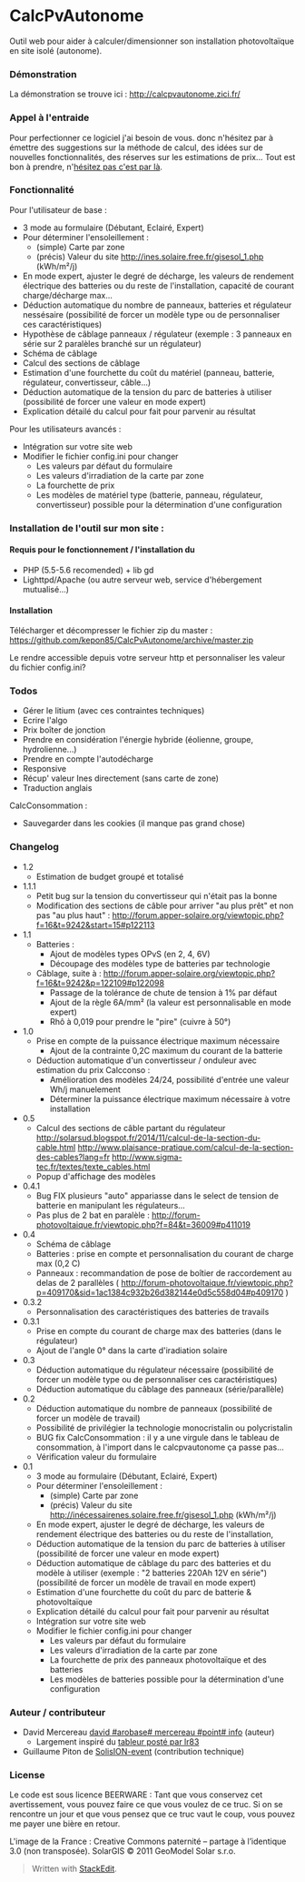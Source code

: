 # CalcPvAutonome

Outil web pour aider à calculer/dimensionner son installation photovoltaïque en site isolé (autonome). 
 
### Démonstration

La démonstration se trouve ici : http://calcpvautonome.zici.fr/ 

### Appel à l'entraide

Pour perfectionner ce logiciel j'ai besoin de vous. donc n'hésitez par à émettre des suggestions sur la méthode de calcul, des idées sur de nouvelles fonctionnalités, des réserves sur les estimations de prix... Tout est bon à prendre, n'[hésitez pas c'est par là](http://david.mercereau.info/contact/).

### Fonctionnalité 

Pour l'utilisateur de base :

  - 3 mode au formulaire (Débutant, Eclairé, Expert)
  - Pour déterminer l'ensoleillement : 
	- (simple) Carte par zone
	- (précis) Valeur du site http://ines.solaire.free.fr/gisesol_1.php (kWh/m²/j)
  - En mode expert, ajuster le degré de décharge, les valeurs de rendement électrique des batteries ou du reste de l'installation, capacité de courant charge/décharge max...
  - Déduction automatique du nombre de panneaux, batteries et régulateur nessésaire (possibilité de forcer un modèle type ou de personnaliser ces caractéristiques)
  - Hypothèse de câblage panneaux / régulateur (exemple : 3 panneaux en série sur 2 paralèles branché sur un régulateur)
  - Schéma de câblage
  - Calcul des sections de câblage
  - Estimation d'une fourchette du coût du matériel (panneau, batterie, régulateur, convertisseur, câble...)
  - Déduction automatique de la tension du parc de batteries à utiliser (possibilité de forcer une valeur en mode expert)
  - Explication détailé du calcul pour fait pour parvenir au résultat

Pour les utilisateurs avancés : 

  - Intégration sur votre site web
  - Modifier le fichier config.ini pour changer
	- Les valeurs par défaut du formulaire
	- Les valeurs d'irradiation de la carte par zone
	- La fourchette de prix
	- Les modèles de matériel type (batterie, panneau, régulateur, convertisseur) possible pour la détermination d'une configuration

### Installation de l'outil sur mon site :

#### Requis pour le fonctionnement / l'installation du 

  * PHP (5.5-5.6 recomended) + lib gd
  * Lighttpd/Apache (ou autre serveur web, service d'hébergement mutualisé...)

#### Installation

Télécharger et décompresser le fichier zip du master : https://github.com/kepon85/CalcPvAutonome/archive/master.zip

Le rendre accessible depuis votre serveur http et personnaliser les valeur du fichier config.ini?

### Todos

 - Gérer le  litium (avec ces contraintes techniques)
 - Ecrire l'algo
 - Prix boîter de jonction
 - Prendre en considération l'énergie hybride (éolienne, groupe, hydrolienne...)
 - Prendre en compte l'autodécharge
 - Responsive
 - Récup' valeur Ines directement (sans carte de zone)
 - Traduction anglais
 
CalcConsommation : 
 - Sauvegarder dans les cookies (il manque pas grand chose)

### Changelog

 - 1.2
	- Estimation de budget groupé et totalisé
 - 1.1.1
	- Petit bug sur la tension du convertisseur qui n'était pas la bonne
	- Modification des sections de câble pour arriver "au plus prêt" et non pas "au plus haut" : http://forum.apper-solaire.org/viewtopic.php?f=16&t=9242&start=15#p122113
 - 1.1
	- Batteries : 
		- Ajout de modèles types OPvS (en 2, 4, 6V)
		- Découpage des modèles type de batteries par technologie
	- Câblage, suite à : http://forum.apper-solaire.org/viewtopic.php?f=16&t=9242&p=122109#p122098
		- Passage de la tolérance de chute de tension à 1% par défaut
		- Ajout de la règle 6A/mm² (la valeur est personnalisable en mode expert)
		- Rhô à 0,019 pour prendre le "pire" (cuivre à 50°) 
 - 1.0
	- Prise en compte de la puissance électrique maximum nécessaire 
		- Ajout de la contrainte 0,2C maximum du courant de la batterie
	- Déduction automatique d'un convertisseur / onduleur avec estimation du prix
	Calcconso : 
		- Amélioration des modèles 24/24, possibilité d'entrée une valeur Wh/j manuelement 
		- Déterminer la puissance électrique maximum nécessaire à votre installation
 - 0.5
	- Calcul des sections de câble partant du régulateur
		http://solarsud.blogspot.fr/2014/11/calcul-de-la-section-du-cable.html
		http://www.plaisance-pratique.com/calcul-de-la-section-des-cables?lang=fr
		http://www.sigma-tec.fr/textes/texte_cables.html
	- Popup d'affichage des modèles
 - 0.4.1
	- Bug FIX plusieurs "auto" appariasse dans le select de tension de batterie en manipulant les régulateurs...
	- Pas plus de 2 bat en paralèle : 
		http://forum-photovoltaique.fr/viewtopic.php?f=84&t=36009#p411019
 - 0.4
	- Schéma de câblage
	- Batteries : prise en compte et personnalisation du courant de charge max (0,2 C)
	- Panneaux : recommandation de pose de boîtier de raccordement au delas de 2 parallèles ( http://forum-photovoltaique.fr/viewtopic.php?p=409170&sid=1ac1384c932b26d382144e0d5c558d04#p409170 )
 - 0.3.2
    - Personnalisation des caractéristiques des batteries de travails
 - 0.3.1
	- Prise en compte du courant de charge max des batteries (dans le régulateur)
	- Ajout de l'angle 0° dans la carte d'iradiation solaire
 - 0.3
	- Déduction automatique du régulateur nécessaire (possibilité de forcer un modèle type ou de personnaliser ces caractéristiques)
	- Déduction automatique du câblage des panneaux (série/parallèle) 
 - 0.2
	- Déduction automatique du nombre de panneaux (possibilité de forcer un modèle de travail)
    - Possibilité de privilégier la technologie monocristalin ou polycristalin 
    - BUG fix CalcConsommation : il y a une virgule dans le tableau de consommation, à l'import dans le calcpvautonome ça passe pas...
    - Vérification valeur du formulaire
 - 0.1
   - 3 mode au formulaire (Débutant, Eclairé, Expert)
   - Pour déterminer l'ensoleillement : 
	 - (simple) Carte par zone
	 - (précis) Valeur du site http://inécessairenes.solaire.free.fr/gisesol_1.php (kWh/m²/j)
   - En mode expert, ajuster le degré de décharge, les valeurs de rendement électrique des batteries ou du reste de l'installation, 
   - Déduction automatique de la tension du parc de batteries à utiliser (possibilité de forcer une valeur en mode expert)
   - Déduction automatique de câblage du parc des batteries et du modèle à utiliser (exemple : "2 batteries 220Ah 12V en série") (possibilité de forcer un modèle de travail en mode expert)
   - Estimation d'une fourchette du coût du parc de batterie & photovoltaïque 
   - Explication détailé du calcul pour fait pour parvenir au résultat
   - Intégration sur votre site web
   - Modifier le fichier config.ini pour changer
 	 - Les valeurs par défaut du formulaire
	 - Les valeurs d'irradiation de la carte par zone
	 - La fourchette de prix des panneaux photovoltaïque et des batteries
	 - Les modèles de batteries possible pour la détermination d'une configuration

### Auteur / contributeur

  - David Mercereau [david #arobase# mercereau #point# info](http://david.mercereau.info/contact/) (auteur)
	  - Largement inspiré du [tableur posté par lr83](http://forum-photovoltaique.fr/viewtopic.php?p=403856#p403837)
  - Guillaume Piton de [SolisION-event](http://solision-event.centerblog.net) (contribution technique)

### License

Le code est sous licence BEERWARE : Tant que vous conservez cet avertissement, vous pouvez faire ce que vous voulez de ce truc. Si on se rencontre un jour et que vous pensez que ce truc vaut le coup, vous pouvez me payer une bière en retour. 

L'image de la France : Creative Commons paternité – partage à l’identique 3.0 (non transposée). SolarGIS © 2011 GeoModel Solar s.r.o.

> Written with [StackEdit](https://stackedit.io/).



